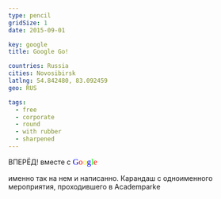 ```yaml
---
type: pencil
gridSize: 1
date: 2015-09-01

key: google
title: Google Go!

countries: Russia
cities: Novosibirsk
latlng: 54.842480, 83.092459
geo: RUS

tags:
  - free
  - corporate
  - round
  - with rubber
  - sharpened
---
```


ВПЕРЁД! вместе с <span style="font-family:serif;font-size:1.2em"><span style="color: #0000ff;">G</span><span style="color: #ff0000;">o</span><span style="color: #ffff00;">o</span><span style="color: #0000ff;">g</span><span style="color: #00ff00;">l</span><span style="color: #ff0000;">e</span></span>

именно так на нем и написанно. Карандаш с одноименного мероприятия, проходившего в Academparkе
